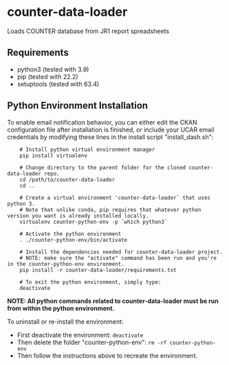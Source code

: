 # counter-data-loader
Loads COUNTER database from JR1 report spreadsheets

## Requirements

* python3  (tested with 3.9)
* pip      (tested with 22.2)
* setuptools   (tested with 63.4)

## Python Environment Installation

To enable email notification behavior, you can either edit the CKAN configuration file after installation is finished, or include your UCAR email credentials by modifying these lines in the install script "install_dash.sh":
```
    # Install python virtual environment manager
    pip install virtualenv
    
    # Change directory to the parent folder for the cloned counter-data-loader repo.
    cd /path/to/counter-data-loader
    cd ..
    
    # Create a virtual environment 'counter-data-loader` that uses python 3.
    # Note that unlike conda, pip requires that whatever python version you want is already installed locally.
    virtualenv counter-python-env -p `which python3`
    
    # Activate the python environment
    . ./counter-python-env/bin/activate
    
    # Install the dependencies needed for counter-data-loader project.
    # NOTE: make sure the "activate" command has been run and you're in the counter-python-env environment.    
    pip install -r counter-data-loader/requirements.txt
    
    # To exit the python environment, simply type:
    deactivate    
```
**NOTE: All python commands related to counter-data-loader must be run from within the python environment.**

To uninstall or re-install the environment:

* First deactivate the environment:  `deactivate`
* Then delete the folder "counter-python-env":  `rm -rf counter-python-env`
* Then follow the instructions above to recreate the environment.



